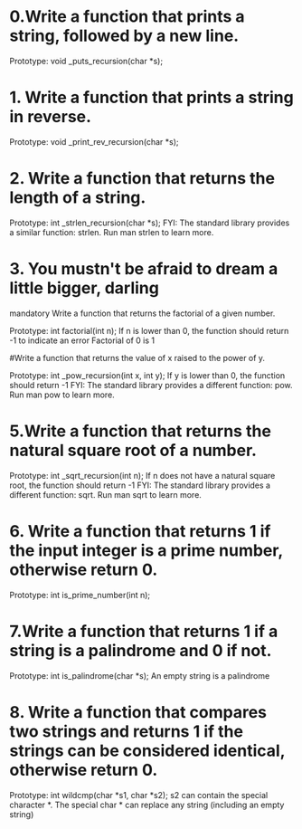 # 0.Write a function that prints a string, followed by a new line.

Prototype: void _puts_recursion(char *s);

# 1. Write a function that prints a string in reverse.

Prototype: void _print_rev_recursion(char *s);

# 2. Write a function that returns the length of a string.

Prototype: int _strlen_recursion(char *s);
FYI: The standard library provides a similar function: strlen. Run man strlen to learn more.

# 3. You mustn't be afraid to dream a little bigger, darling
mandatory
Write a function that returns the factorial of a given number.

Prototype: int factorial(int n);
If n is lower than 0, the function should return -1 to indicate an error
Factorial of 0 is 1

#Write a function that returns the value of x raised to the power of y.

Prototype: int _pow_recursion(int x, int y);
If y is lower than 0, the function should return -1
FYI: The standard library provides a different function: pow. Run man pow to learn more.

# 5.Write a function that returns the natural square root of a number.

Prototype: int _sqrt_recursion(int n);
If n does not have a natural square root, the function should return -1
FYI: The standard library provides a different function: sqrt. Run man sqrt to learn more.

# 6. Write a function that returns 1 if the input integer is a prime number, otherwise return 0.

Prototype: int is_prime_number(int n);

# 7.Write a function that returns 1 if a string is a palindrome and 0 if not.

Prototype: int is_palindrome(char *s);
An empty string is a palindrome

# 8. Write a function that compares two strings and returns 1 if the strings can be considered identical, otherwise return 0.

Prototype: int wildcmp(char *s1, char *s2);
s2 can contain the special character *.
The special char * can replace any string (including an empty string) 
